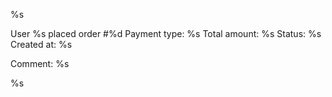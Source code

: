 %s

User %s placed order #%d
Payment type: %s
Total amount: %s
Status: %s
Created at: %s

Comment: %s

%s
